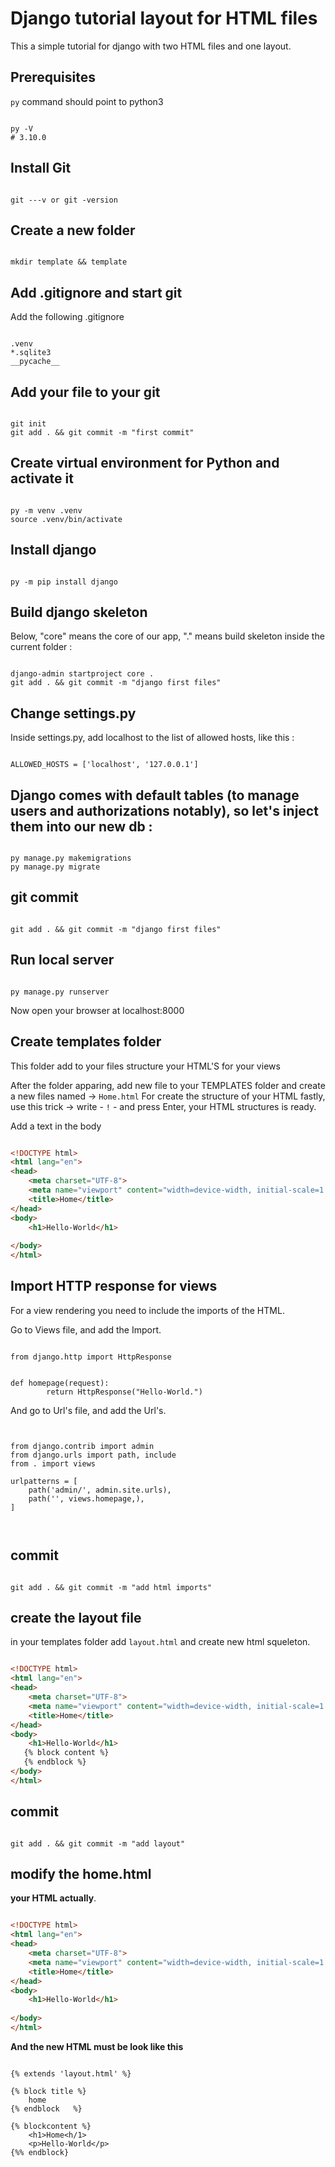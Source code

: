 # Django tutorial layout for HTML files 

This a simple tutorial for django with two HTML files and one layout.

## Prerequisites

`py` command should point to python3

```shell

py -V
# 3.10.0

```

## Install Git

```

git ---v or git -version

```

## Create a new folder

```shell

mkdir template && template

```

## Add .gitignore and start git

Add the following .gitignore

```shell

.venv
*.sqlite3
__pycache__

```

## Add your file to your git 

```shell

git init
git add . && git commit -m "first commit"

```

## Create virtual environment for Python and activate it

```shell

py -m venv .venv
source .venv/bin/activate

```


## Install django 

```shell

py -m pip install django

```

## Build django skeleton

Below, "core" means the core of our app, "." means build skeleton inside the current folder :

```shell

django-admin startproject core .
git add . && git commit -m "django first files"

```

## Change settings.py

Inside settings.py, add localhost to the list of allowed hosts, like this :

```shell

ALLOWED_HOSTS = ['localhost', '127.0.0.1']

```


## Django comes with default tables (to manage users and authorizations notably), so let's inject them into our new db :

```shell

py manage.py makemigrations 
py manage.py migrate 

```
## git commit

```shell

git add . && git commit -m "django first files"

```

## Run local server ##

```shell

py manage.py runserver

```
Now open your browser at localhost:8000

## Create templates folder

This folder add to your files structure your HTML'S for your views

After the folder apparing, add new file to your TEMPLATES folder and create a new files named -> `Home.html` 
For create the structure of your HTML fastly, use this trick -> write - `!` - and press Enter, your HTML structures is ready.

Add a text in the body 

 


```html

<!DOCTYPE html>
<html lang="en">
<head>
    <meta charset="UTF-8">
    <meta name="viewport" content="width=device-width, initial-scale=1.0">
    <title>Home</title>
</head>
<body>
    <h1>Hello-World</h1>
   
</body>
</html>

```

## Import HTTP response for views

For a view rendering you need to include the imports of the HTML.

Go to Views file, and add the Import.

```shell

from django.http import HttpResponse


def homepage(request):
        return HttpResponse("Hello-World.")

```

And go to Url's file, and add the Url's.

```shell


from django.contrib import admin
from django.urls import path, include
from . import views

urlpatterns = [
    path('admin/', admin.site.urls),
    path('', views.homepage,),
]
    
      
```

## commit

```shell

git add . && git commit -m "add html imports"

```

## create the layout file

in your templates folder add `layout.html` and create new html squeleton.

```html

<!DOCTYPE html>
<html lang="en">
<head>
    <meta charset="UTF-8">
    <meta name="viewport" content="width=device-width, initial-scale=1.0">
    <title>Home</title>
</head>
<body>
    <h1>Hello-World</h1>
   {% block content %}
   {% endblock %}
</body>
</html>

```

## commit

```shell

git add . && git commit -m "add layout"

```

## modify the home.html 


**your HTML actually**.

```html

<!DOCTYPE html>
<html lang="en">
<head>
    <meta charset="UTF-8">
    <meta name="viewport" content="width=device-width, initial-scale=1.0">
    <title>Home</title>
</head>
<body>
    <h1>Hello-World</h1>
   
</body>
</html>

````

**And the new HTML must be look like this**

```

{% extends 'layout.html' %}

{% block title %}
    home
{% endblock   %}

{% blockcontent %}
    <h1>Home<h/1>
    <p>Hello-World</p>
{%% endblock}

```

